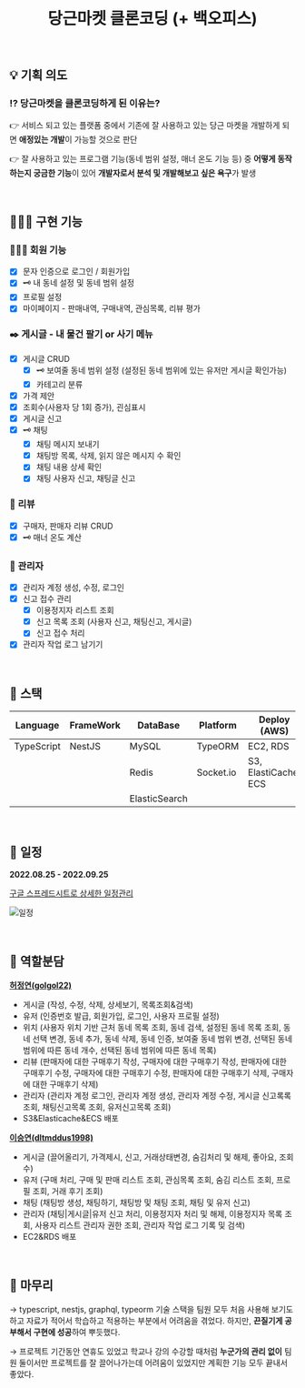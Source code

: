 <div align="center">

  # 당근마켓 클론코딩 (+ 백오피스)
</div> 
<br>

## 💡 기획 의도

### ⁉️ 당근마켓을 클론코딩하게 된 이유는?

👉 서비스 되고 있는 플랫폼 중에서 기존에 잘 사용하고 있는 당근 마켓을 개발하게 되면 **애정있는 개발**이 가능할 것으로 판단

👉 잘 사용하고 있는 프로그램 기능(동네 범위 설정, 매너 온도 기능 등) 중 **어떻게 동작하는지 궁금한 기능**이 있어 **개발자로서 분석 및 개발해보고 싶은 욕구**가 발생

<br>

## 👩🏻‍💻 구현 기능

### 👨‍👩‍👦 **회원 기능**  

- [X] 문자 인증으로 로그인 / 회원가입  
- [X] 🗝 내 동네 설정 및 동네 범위 설정  
- [X] 프로필 설정  
- [X] 마이페이지 - 판매내역, 구매내역, 관심목록, 리뷰 평가

### ✒️ **게시글 - 내 물건 팔기 or 사기 메뉴**  

- [X] 게시글 CRUD   
  - [X] 🗝 보여줄 동네 범위 설정 (설정된 동네 범위에 있는 유저만 게시글 확인가능)  
  - [X] 카테고리 분류  
- [X] 가격 제안  
- [X] 조회수(사용자 당 1회 증가), 괸심표시  
- [X] 게시글 신고  
- [X] 🗝 채팅  
  - [X] 채팅 메시지 보내기  
  - [X] 채팅방 목록, 삭제, 읽지 않은 메시지 수 확인  
  - [X] 채팅 내용 상세 확인  
  - [X] 채팅 사용자 신고, 채팅글 신고  

### 💬 **리뷰**   

- [X] 구매자, 판매자 리뷰 CRUD   
- [X] 🗝 매너 온도 계산  

### 🚨 **관리자**  

- [X] 관리자 계정 생성, 수정, 로그인  
- [X] 신고 접수 관리  
  - [X] 이용정지자 리스트 조회  
  - [X] 신고 목록 조회 (사용자 신고, 채팅신고, 게시글)  
  - [X] 신고 접수 처리  
- [X] 관리자 작업 로그 남기기  

<br>

## 🔨 스택

| Language | FrameWork | DataBase | Platform | Deploy (AWS) | API | ETC |
| --- | --- | --- | --- | --- | --- | --- |
| TypeScript | NestJS | MySQL | TypeORM | EC2, RDS | GraphQL | Github |
|  |  | Redis | Socket.io | S3, ElastiCache, ECS |  | Slack |
|  |  | ElasticSearch |  |  |  | Notion |

<br>

## 📅 일정

**2022.08.25 - 2022.09.25**

[구글 스프레드시트로 상세한 일정관리](https://docs.google.com/spreadsheets/d/1NEJJEXuimt5pyy7hs0ncrXQXePuCDBNiO_JKWltWYK0/edit#gid=0)

![일정](https://user-images.githubusercontent.com/94504613/193526827-bff6461d-b847-4a2d-b0bc-bd107d45478e.png)

<br>

## 🙌 역할분담

**[허정연(golgol22)](https://github.com/golgol22)** 
- 게시글 (작성, 수정, 삭제, 상세보기, 목록조회&검색)
- 유저 (인증번호 발급, 회원가입, 로그인, 사용자 프로필 설정)
- 위치 (사용자 위치 기반 근처 동네 목록 조회, 동네 검색, 설정된 동네 목록 조회, 동네 선택 변경, 동네 추가, 동네 삭제, 동네 인증, 보여줄 동네 범위 변경, 선택된 동네 범위에 따른 동네 개수, 선택된 동네 범위에 따른 동네 목록)
- 리뷰 (판매자에 대한 구매후기 작성, 구매자에 대한 구매후기 작성, 판매자에 대한 구매후기 수정, 구매자에 대한 구매후기 수정, 판매자에 대한 구매후기 삭제, 구매자에 대한 구매후기 삭제)
- 관리자 (관리자 계정 로그인, 관리자 계정 생성, 관리자 계정 수정, 게시글 신고록록조회, 채팅신고목록 조회, 유저신고목록 조회)
- S3&Elasticache&ECS 배포 

**[이승연(dltmddus1998)](https://github.com/dltmddus1998)**
- 게시글 (끌어올리기, 가격제시, 신고, 거래상태변경, 숨김처리 및 해제, 좋아요, 조회수)
- 유저 (구매 처리, 구매 및 판매 리스트 조회, 관심목록 조회, 숨김 리스트 조회, 프로필 조회, 거래 후기 조회)
- 채팅 (채팅방 생성, 채팅하기, 채팅방 및 채팅 조회, 채팅 및 유저 신고)
- 관리자 (채팅|게시글|유저 신고 처리, 이용정지자 처리 및 해제, 이용정지자 목록 조회, 사용자 리스트 관리자 권한 조회, 관리자 작업 로그 기록 및 검색)
- EC2&RDS 배포

<br>

## 💬 마무리

→ typescript, nestjs, graphql, typeorm 기술 스택을 팀원 모두 처음 사용해 보기도 하고 자료가 적어서 학습하고 적용하는 부분에서 어려움을 겪었다. 하지만, **끈질기게 공부해서 구현에 성공**하여 뿌듯했다.

→ 프로젝트 기간동안 연휴도 있었고 학교나 강의 수강할 때처럼 **누군가의 관리 없이** 팀원 둘이서만 프로젝트를 잘 끌어나가는데 어려움이 있었지만 계획한 기능 모두 끝내서 좋았다.
